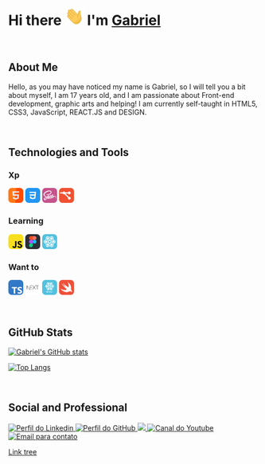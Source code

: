 # Hi there <img src=".GitHub/Hi.gif" width="38px"> I'm [Gabriel](https://stwgabriel.github.io/StwGabriel/)

<br>

## About Me

Hello, as you may have noticed my name is Gabriel, so I will tell you a bit about myself, I am 17 years old, and I am passionate about Front-end development, graphic arts and helping! I am currently self-taught in HTML5, CSS3, JavaScript, REACT.JS and DESIGN.


<br>

## Technologies and Tools

### Xp

<code><img title='HTML5' height="30" src=".GitHub/html5.svg"></code>
<code><img title='CSS3'  height="30" src=".GitHub/css3.svg"></code>
<code><img title='Sass'  height="30" src=".GitHub/sass.svg"></code>
<code><img title='Git'   height="30" src=".GitHub/git.svg"></code>

### Learning

<code><img title='Javascript' height="30" src=".GitHub/javascript.svg"></code>
<code><img title='Figma' height="30" src=".GitHub/figma.svg"></code>
<code><img title='React' height="30" src=".GitHub/react.svg"></code>


### Want to

<code><img title='Typescript' height="30" src=".GitHub/typescript.svg"></code>
<code><img title='Next.Js' height="30" src=".GitHub/nextjs.svg"></code>
<code><img title='React Native' alt='React Native' height="30" src=".GitHub/react-native.svg"></code>
<code><img title='Swift' height="30" src=".GitHub/swift.svg"></code>

<br>

## GitHub Stats

[![Gabriel's GitHub stats](https://github-readme-stats.vercel.app/api?username=StwGabriel&show_icons=true&theme=dark)](https://github.com/StwGabriel/github-readme-stats)

[![Top Langs](https://github-readme-stats.vercel.app/api/top-langs/?username=StwGabriel&layout=compact&theme=dark)](https://github.com/StwGabriel/github-readme-stats)

<br>

## Social and Professional

<a href='https://www.linkedin.com/in/stwgabriel/'> <img title='Perfil do Linkedin' src='https://img.shields.io/badge/LinkedIn-0077B5?style=for-the-badge&logo=linkedin&logoColor=white'/> </a>
<a href='https://github.com/StwGabriel'> <img title='Perfil do GitHub' src='https://img.shields.io/badge/GitHub-100000?style=for-the-badge&logo=github&logoColor=white'/> </a>
<a href='https://www.instagram.com/stwgabriel/'> <img src='https://img.shields.io/badge/Instagram-E4405F?style=for-the-badge&logo=instagram&logoColor=white' /> </a>
<a href='https://www.youtube.com/channel/UCQdFFC-ZOxK7hfsdq5qQ--g'><img title='Canal do Youtube' src='https://img.shields.io/badge/YouTube-FF0000?style=for-the-badge&logo=youtube&logoColor=white'/> </a>
<a href='mailto:gabbrielsilvactt@gmail.com?Subject=Vim%20Pelo%20GitHub'><img title='Email para contato' src='https://img.shields.io/badge/Gmail-D14836?style=for-the-badge&logo=gmail&logoColor=white'/> </a>

[ Link tree ](https://bit.ly/StwGabriel)
